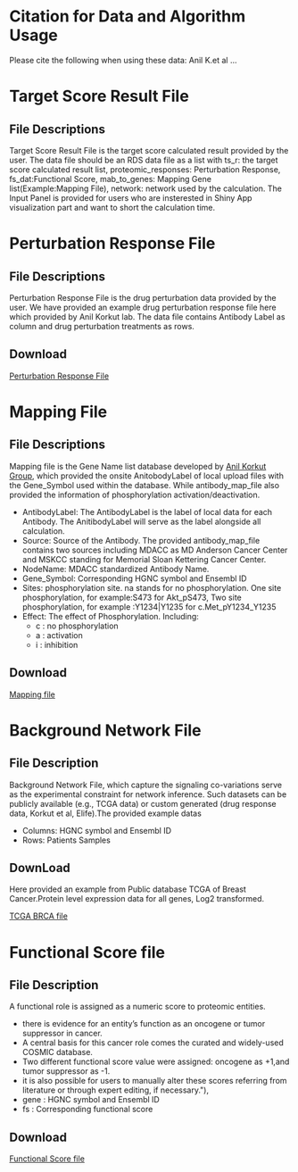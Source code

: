 # Citation for Data and Algorithm Usage

Please cite the following when using these data: Anil K.et al ...

# Target Score Result File

## File Descriptions

Target Score Result File is the target score calculated result provided by the user. The data file should be an RDS data file as a list with ts_r: the target score calculated result list, proteomic_responses: Perturbation Response, fs_dat:Functional Score, mab_to_genes: Mapping Gene list(Example:Mapping File), network: network used by the calculation. The Input Panel is provided for users who are insterested in Shiny App visualization part and want to short the calculation time.


# Perturbation Response File

## File Descriptions

Perturbation Response File is the drug perturbation data provided by the user. We have provided an example drug perturbation response file here which provided by Anil Korkut lab. The data file contains Antibody Label as column and drug perturbation treatments as rows.

## Download

[Perturbation Response File](data/BT474.csv)

# Mapping File

## File Descriptions

Mapping file is the Gene Name list database developed by [Anil Korkut Group](https://odin.mdacc.tmc.edu/~akorkut/#/home), which provided the onsite AnitobodyLabel of local upload files with the Gene_Symbol used within the database.  While antibody_map_file also provided the information of phosphorylation activation/deactivation.

* AntibodyLabel: The AntibodyLabel is the label of local data for each Antibody. The AnitibodyLabel will serve as the label alongside all calculation.
* Source: Source of the Antibody. The provided antibody_map_file contains two sources including MDACC as MD Anderson Cancer Center and MSKCC standing for Memorial Sloan Kettering Cancer Center.
* NodeName: MDACC standardized Antibody Name.
* Gene_Symbol: Corresponding HGNC symbol and Ensembl ID
* Sites: phosphorylation site. na stands for no phosphorylation. One site phosphorylation, for example:S473 for Akt_pS473, Two site phosphorylation, for example :Y1234|Y1235 for c.Met_pY1234_Y1235
* Effect: The effect of Phosphorylation. Including:
  * c : no phosphorylation
  * a : activation
  * i : inhibition

## Download

[Mapping file](data/antibodyMapfile.txt)

# Background Network File

## File Description
Background Network File, which capture the signaling co-variations serve as  the experimental constraint for network inference. Such datasets can be publicly available (e.g., TCGA data) or custom generated (drug response data, Korkut et al, Elife).The provided example datas

* Columns: HGNC symbol and Ensembl ID
* Rows: Patients Samples

## DownLoad
Here provided an example from Public database TCGA of Breast Cancer.Protein level expression data for all genes, Log2 transformed.

[TCGA BRCA file](data/TCGA-BRCA-L4_1.csv)

# Functional Score file
## File Description

A functional role is assigned as a numeric score to proteomic entities.

* there is evidence for an entity’s function as an oncogene or tumor suppressor in cancer.
* A central basis for this cancer role comes the curated and widely-used COSMIC database.
* Two different functional score value were assigned: oncogene as +1,and tumor suppressor as -1.
* it is also possible for users to manually alter these scores referring from literature or through expert editing, if necessary."),
* gene : HGNC symbol and Ensembl ID
* fs : Corresponding functional score

## Download

[Functional Score file](data/Cosmic.txt)
